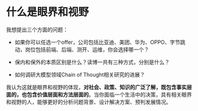 # 什么是眼界和视野

我想提出三个方面的问题：

- 如果你可以任选一个offer，公司包括比亚迪、美团、华为、OPPO、字节跳动，岗位包括前端、后端、测开、运维，你会选择哪一个？

- 保内和保外的本质区别是什么？读博一共有三种方式，分别是什么？

- 如何调研大模型领域Chain of Thought相关研究的进展？

我认为这就是眼界和视野的体现，**对社会、政策、知识的广泛了解，既包含事实层面的，也包含价值层面和方法层面的**。当你面临一个生活中的决策，具有相关眼界和视野的人，能够更好的分析问题背景、设计解决方案、预判发展情况。
